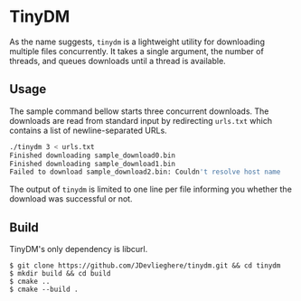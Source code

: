 # TinyDM

As the name suggests, `tinydm` is a lightweight utility for downloading
multiple files concurrently. It takes a single argument, the number of threads,
and queues downloads until a thread is available.

## Usage

The sample command bellow starts three concurrent downloads. The downloads are
read from standard input by redirecting `urls.txt` which contains a list of
newline-separated URLs.

```bash
./tinydm 3 < urls.txt
Finished downloading sample_download0.bin
Finished downloading sample_download1.bin
Failed to download sample_download2.bin: Couldn't resolve host name
```

The output of `tinydm` is limited to one line per file informing you whether
the download was successful or not.

## Build

TinyDM's only dependency is libcurl.

```
$ git clone https://github.com/JDevlieghere/tinydm.git && cd tinydm
$ mkdir build && cd build
$ cmake ..
$ cmake --build .
```
